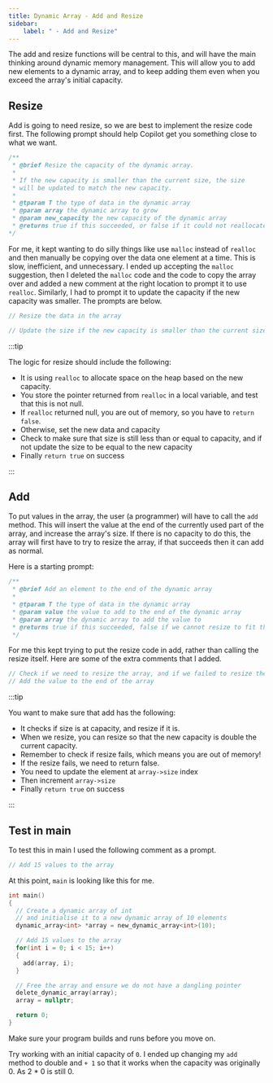 ```yaml
---
title: Dynamic Array - Add and Resize
sidebar:
    label: " - Add and Resize"
---
```


The add and resize functions will be central to this, and will have the main thinking around dynamic memory management. This will allow you to add new elements to a dynamic array, and to keep adding them even when you exceed the array's initial capacity.

## Resize

Add is going to need resize, so we are best to implement the resize code first. The following prompt should help Copilot get you something close to what we want.

```cpp
/**
 * @brief Resize the capacity of the dynamic array.
 * 
 * If the new capacity is smaller than the current size, the size
 * will be updated to match the new capacity.
 * 
 * @tparam T the type of data in the dynamic array
 * @param array the dynamic array to grow
 * @param new_capacity the new capacity of the dynamic array
 * @returns true if this succeeded, or false if it could not reallocate memory
*/
```

For me, it kept wanting to do silly things like use `malloc` instead of `realloc` and then manually be copying over the data one element at a time. This is slow, inefficient, and unnecessary. I ended up accepting the `malloc` suggestion, then I deleted the `malloc` code and the code to copy the array over and added a new comment at the right location to prompt it to use `realloc`. Similarly, I had to prompt it to update the capacity if the new capacity was smaller. The prompts are below.

```cpp
// Resize the data in the array

// Update the size if the new capacity is smaller than the current size
```

:::tip

The logic for resize should include the following:

- It is using `realloc` to allocate space on the heap based on the new capacity.
- You store the pointer returned from `realloc` in a local variable, and test that this is not null.
- If `realloc` returned null, you are out of memory, so you have to `return false`.
- Otherwise, set the new data and capacity
- Check to make sure that size is still less than or equal to capacity, and if not update the size to be equal to the new capacity
- Finally `return true` on success

:::

## Add

To put values in the array, the user (a programmer) will have to call the `add` method. This will insert the value at the end of the currently used part of the array, and increase the array's size. If there is no capacity to do this, the array will first have to try to resize the array, if that succeeds then it can add as normal.

Here is a starting prompt:

```cpp
/**
 * @brief Add an element to the end of the dynamic array
 * 
 * @tparam T the type of data in the dynamic array
 * @param value the value to add to the end of the dynamic array
 * @param array the dynamic array to add the value to
 * @returns true if this succeeded, false if we cannot resize to fit the new element
 */
```

For me this kept trying to put the resize code in add, rather than calling the resize itself. Here are some of the extra comments that I added.

```cpp
// Check if we need to resize the array, and if we failed to resize the array
// Add the value to the end of the array
```

:::tip

You want to make sure that add has the following:

- It checks if size is at capacity, and resize if it is.
- When we resize, you can resize so that the new capacity is double the current capacity.
- Remember to check if resize fails, which means you are out of memory!
- If the resize fails, we need to return false.
- You need to update the element at `array->size` index
- Then increment `array->size`
- Finally `return true` on success

:::

## Test in main

To test this in main I used the following comment as a prompt.

```cpp
// Add 15 values to the array
```

At this point, `main` is looking like this for me.

```cpp
int main()
{
  // Create a dynamic array of int
  // and initialise it to a new dynamic array of 10 elements
  dynamic_array<int> *array = new_dynamic_array<int>(10);

  // Add 15 values to the array
  for(int i = 0; i < 15; i++)
  {
    add(array, i);
  }

  // Free the array and ensure we do not have a dangling pointer
  delete_dynamic_array(array);
  array = nullptr;

  return 0;
}
```

Make sure your program builds and runs before you move on.

Try working with an initial capacity of `0`. I ended up changing my `add` method to double and `+ 1` so that it works when the capacity was originally 0. As 2 * 0 is still 0.
